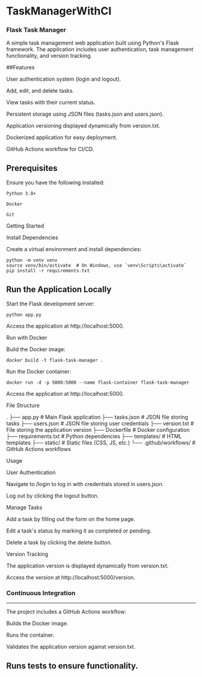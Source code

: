 # TaskManagerWithCI

### Flask Task Manager

A simple task management web application built using Python's Flask framework. The application includes user authentication, task management functionality, and version tracking.

##Features

User authentication system (login and logout).

Add, edit, and delete tasks.

View tasks with their current status.

Persistent storage using JSON files (tasks.json and users.json).

Application versioning displayed dynamically from version.txt.

Dockerized application for easy deployment.

GitHub Actions workflow for CI/CD.

## Prerequisites

Ensure you have the following installed:
```
Python 3.8+

Docker

Git
```

Getting Started

Install Dependencies

Create a virtual environment and install dependencies:
```
python -m venv venv
source venv/bin/activate  # On Windows, use `venv\Scripts\activate`
pip install -r requirements.txt
```
## Run the Application Locally

Start the Flask development server:
```
python app.py
```

Access the application at http://localhost:5000.

Run with Docker

Build the Docker image:
```
docker build -t flask-task-manager .
```
Run the Docker container:
```
docker run -d -p 5000:5000 --name flask-container flask-task-manager
```
Access the application at http://localhost:5000.

File Structure

.
├── app.py              # Main Flask application
├── tasks.json          # JSON file storing tasks
├── users.json          # JSON file storing user credentials
├── version.txt         # File storing the application version
├── Dockerfile          # Docker configuration
├── requirements.txt    # Python dependencies
├── templates/          # HTML templates
├── static/             # Static files (CSS, JS, etc.)
└── .github/workflows/  # GitHub Actions workflows

Usage

User Authentication

Navigate to /login to log in with credentials stored in users.json.

Log out by clicking the logout button.

Manage Tasks

Add a task by filling out the form on the home page.

Edit a task's status by marking it as completed or pending.

Delete a task by clicking the delete button.

Version Tracking

The application version is displayed dynamically from version.txt.

Access the version at http://localhost:5000/version.

### Continuous Integration
---
The project includes a GitHub Actions workflow:

Builds the Docker image.

Runs the container.

Validates the application version against version.txt.

Runs tests to ensure functionality.
---
 
